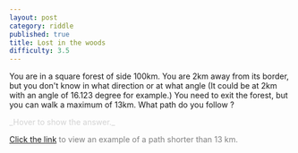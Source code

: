 ```yaml
---
layout: post
category: riddle
published: true
title: Lost in the woods
difficulty: 3.5
---
```

You are in a square forest of side 100km.
You are 2km away from its border, but you don't know in what direction or at what angle (It could be at 2km with an angle of 16.123 degree for example.)
You need to exit the forest, but you can walk a maximum of 13km.
What path do you follow ?

<div markdown="1" class='answer-title' style="color: lightgrey">_Hover to show the answer._
</div>
<div class='answer-wrapper'>
<div markdown="1" class='answer' style="color: grey">

[Click the link](/img/tree-path.png) to view an example of a path shorter than 13 km.

</div>
</div>
